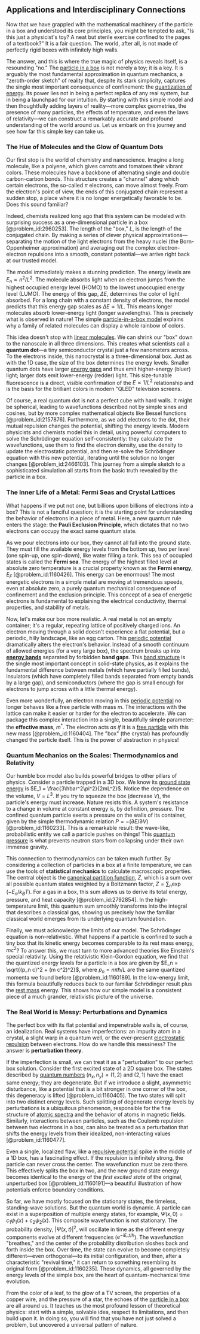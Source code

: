 ## Applications and Interdisciplinary Connections

Now that we have grappled with the mathematical machinery of the particle in a box and understood its core principles, you might be tempted to ask, "Is this just a physicist's toy? A neat but sterile exercise confined to the pages of a textbook?" It is a fair question. The world, after all, is not made of perfectly rigid boxes with infinitely high walls.

The answer, and this is where the true magic of physics reveals itself, is a resounding "no." The [particle in a box](@article_id:140446) is not merely a toy; it is a key. It is arguably the most fundamental approximation in quantum mechanics, a "zeroth-order sketch" of reality that, despite its stark simplicity, captures the single most important consequence of confinement: the [quantization of energy](@article_id:137331). Its power lies not in being a perfect replica of any real system, but in being a launchpad for our intuition. By starting with this simple model and then thoughtfully adding layers of reality—more complex geometries, the presence of many particles, the effects of temperature, and even the laws of relativity—we can construct a remarkably accurate and profound understanding of the world around us. Let us embark on this journey and see how far this simple key can take us.

### The Hue of Molecules and the Glow of Quantum Dots

Our first stop is the world of chemistry and nanoscience. Imagine a long molecule, like a polyene, which gives carrots and tomatoes their vibrant colors. These molecules have a backbone of alternating single and double carbon-carbon bonds. This structure creates a "channel" along which certain electrons, the so-called $\pi$ electrons, can move almost freely. From the electron's point of view, the ends of this conjugated chain represent a sudden stop, a place where it is no longer energetically favorable to be. Does this sound familiar?

Indeed, chemists realized long ago that this system can be modeled with surprising success as a one-dimensional particle in a box [@problem_id:2960253]. The length of the "box," $L$, is the length of the conjugated chain. By making a series of clever physical approximations—separating the motion of the light electrons from the heavy nuclei (the Born-Oppenheimer approximation) and averaging out the complex electron-electron repulsions into a smooth, constant potential—we arrive right back at our trusted model.

The model immediately makes a stunning prediction. The energy levels are $E_n \propto n^2/L^2$. The molecule absorbs light when an electron jumps from the highest occupied energy level (HOMO) to the lowest unoccupied energy level (LUMO). The energy of this gap, $\Delta E$, determines the color of light absorbed. For a long chain with a constant density of electrons, the model predicts that this energy gap scales as $\Delta E \propto 1/L$. This means longer molecules absorb lower-energy light (longer wavelengths). This is precisely what is observed in nature! The simple [particle-in-a-box model](@article_id:158988) explains why a family of related molecules can display a whole rainbow of colors.

This idea doesn't stop with [linear molecules](@article_id:166266). We can shrink our "box" down to the nanoscale in all three dimensions. This creates what scientists call a **quantum dot**—a tiny semiconductor crystal just a few nanometers across. To the electrons inside, this nanocrystal is a three-dimensional box. Just as with the 1D case, the size of the box determines the energy levels. Smaller quantum dots have larger [energy gaps](@article_id:148786) and thus emit higher-energy (bluer) light; larger dots emit lower-energy (redder) light. This size-tunable fluorescence is a direct, visible confirmation of the $E \propto 1/L^2$ relationship and is the basis for the brilliant colors in modern "QLED" television screens.

Of course, a real quantum dot is not a perfect cube with hard walls. It might be spherical, leading to wavefunctions described not by simple sines and cosines, but by more complex mathematical objects like Bessel functions [@problem_id:2157876]. Furthermore, as we add electrons to the dot, their mutual repulsion changes the potential, shifting the energy levels. Modern physicists and chemists model this in detail, using powerful computers to solve the Schrödinger equation self-consistently: they calculate the wavefunctions, use them to find the electron density, use the density to update the electrostatic potential, and then re-solve the Schrödinger equation with this new potential, iterating until the solution no longer changes [@problem_id:2466103]. This journey from a simple sketch to a sophisticated simulation all starts from the basic truth revealed by the particle in a box.

### The Inner Life of a Metal: Fermi Seas and Crystal Lattices

What happens if we put not one, but billions upon billions of electrons into a box? This is not a fanciful question; it is the starting point for understanding the behavior of electrons in a piece of metal. Here, a new quantum rule enters the stage: the **Pauli Exclusion Principle**, which dictates that no two electrons can occupy the exact same quantum state.

As we pour electrons into our box, they cannot all fall into the ground state. They must fill the available energy levels from the bottom up, two per level (one spin-up, one spin-down), like water filling a tank. This sea of occupied states is called the **Fermi sea**. The energy of the highest filled level at absolute zero temperature is a crucial property known as the **Fermi energy**, $E_F$ [@problem_id:1160426]. This energy can be enormous! The most energetic electrons in a simple metal are moving at tremendous speeds, even at absolute zero, a purely quantum mechanical consequence of confinement and the exclusion principle. This concept of a sea of energetic electrons is fundamental to explaining the electrical conductivity, thermal properties, and stability of metals.

Now, let's make our box more realistic. A real metal is not an empty container; it's a regular, repeating lattice of positively charged ions. An electron moving through a solid doesn't experience a flat potential, but a periodic, hilly landscape, like an egg carton. This [periodic potential](@article_id:140158) dramatically alters the electron's behavior. Instead of a smooth continuum of allowed energies (for a very large box), the spectrum breaks up into **[energy bands](@article_id:146082)** separated by forbidden **band gaps**. This [band structure](@article_id:138885) is the single most important concept in solid-state physics, as it explains the fundamental difference between metals (which have partially filled bands), insulators (which have completely filled bands separated from empty bands by a large gap), and semiconductors (where the gap is small enough for electrons to jump across with a little thermal energy).

Even more wonderfully, an electron moving in this [periodic potential](@article_id:140158) no longer behaves like a free particle with mass $m$. The interactions with the lattice can make it easier or harder for the electron to accelerate. We can package this complex interaction into a single, beautifully simple parameter: the **effective mass**, $m^*$. The electron acts *as if* it is a [free particle](@article_id:167125) with this new mass [@problem_id:1160404]. The "box" (the crystal) has profoundly changed the particle itself. This is the power of abstraction in physics!

### Quantum Mechanics on the Scales: Thermodynamics and Relativity

Our humble box model also builds powerful bridges to other pillars of physics. Consider a particle trapped in a 3D box. We know its [ground state energy](@article_id:146329) is $E_1 = \frac{3\hbar^2\pi^2}{2mL^2}$. Notice the dependence on the volume, $V=L^3$. If you try to squeeze the box (decrease $V$), the particle's energy must increase. Nature resists this. A system's resistance to a change in volume at constant energy is, by definition, pressure. The confined quantum particle exerts a pressure on the walls of its container, given by the simple thermodynamic relation $P = -(\partial E / \partial V)$ [@problem_id:1160233]. This is a remarkable result: the wave-like, probabilistic entity we call a particle pushes on things! This [quantum pressure](@article_id:153649) is what prevents neutron stars from collapsing under their own immense gravity.

This connection to thermodynamics can be taken much further. By considering a collection of particles in a box at a finite temperature, we can use the tools of **statistical mechanics** to calculate macroscopic properties. The central object is the [canonical partition function](@article_id:153836), $Z$, which is a sum over all possible quantum states weighted by a Boltzmann factor, $Z = \sum_n \exp(-E_n / k_B T)$. For a gas in a box, this sum allows us to derive its total energy, pressure, and heat capacity [@problem_id:2792854]. In the high-temperature limit, this quantum sum smoothly transforms into the integral that describes a classical gas, showing us precisely how the familiar classical world emerges from its underlying quantum foundation.

Finally, we must acknowledge the limits of our model. The Schrödinger equation is non-relativistic. What happens if a particle is confined to such a tiny box that its kinetic energy becomes comparable to its rest mass energy, $m c^2$? To answer this, we must turn to more advanced theories like Einstein's special relativity. Using the relativistic Klein-Gordon equation, we find that the quantized energy levels for a particle in a box are given by $E_n = \sqrt{(p_n c)^2 + (m c^2)^2}$, where $p_n=n\pi\hbar/L$ are the same quantized momenta we found before [@problem_id:1160189]. In the low-energy limit, this formula beautifully reduces back to our familiar Schrödinger result plus the [rest mass](@article_id:263607) energy. This shows how our simple model is a consistent piece of a much grander, relativistic picture of the universe.

### The Real World is Messy: Perturbations and Dynamics

The perfect box with its flat potential and impenetrable walls is, of course, an idealization. Real systems have imperfections: an impurity atom in a crystal, a slight warp in a quantum well, or the ever-present [electrostatic repulsion](@article_id:161634) between electrons. How do we handle this messiness? The answer is **perturbation theory**.

If the imperfection is small, we can treat it as a "perturbation" to our perfect box solution. Consider the first excited state of a 2D square box. The states described by [quantum numbers](@article_id:145064) $(n_x, n_y) = (1, 2)$ and $(2, 1)$ have the exact same energy; they are degenerate. But if we introduce a slight, asymmetric disturbance, like a potential that is a bit stronger in one corner of the box, this degeneracy is lifted [@problem_id:1160405]. The two states will split into two distinct energy levels. Such splitting of degenerate energy levels by perturbations is a ubiquitous phenomenon, responsible for the fine structure of [atomic spectra](@article_id:142642) and the behavior of atoms in magnetic fields. Similarly, interactions between particles, such as the Coulomb repulsion between two electrons in a box, can also be treated as a perturbation that shifts the energy levels from their idealized, non-interacting values [@problem_id:1160477].

Even a single, localized flaw, like a [repulsive potential](@article_id:185128) spike in the middle of a 1D box, has a fascinating effect. If the repulsion is infinitely strong, the particle can never cross the center. The wavefunction must be zero there. This effectively splits the box in two, and the new ground state energy becomes identical to the energy of the *first excited state* of the original, unperturbed box [@problem_id:1160191]—a beautiful illustration of how potentials enforce boundary conditions.

So far, we have mostly focused on the stationary states, the timeless, standing-wave solutions. But the quantum world is dynamic. A particle can exist in a superposition of multiple energy states, for example, $\Psi(x, 0) = c_1 \psi_1(x) + c_2 \psi_2(x)$. This composite wavefunction is not stationary. The probability density, $|\Psi(x, t)|^2$, will oscillate in time as the different energy components evolve at different frequencies ($e^{-iE_n t/\hbar}$). The wavefunction "breathes," and the center of the probability distribution sloshes back and forth inside the box. Over time, the state can evolve to become completely different—even orthogonal—to its initial configuration, and then, after a characteristic "revival time," it can return to something resembling its original form [@problem_id:1160235]. These dynamics, all governed by the energy levels of the simple box, are the heart of quantum-mechanical time evolution.

From the color of a leaf, to the glow of a TV screen, the properties of a copper wire, and the pressure of a star, the echoes of the [particle in a box](@article_id:140446) are all around us. It teaches us the most profound lesson of theoretical physics: start with a simple, solvable idea, respect its limitations, and then build upon it. In doing so, you will find that you have not just solved a problem, but uncovered a universal pattern of nature.